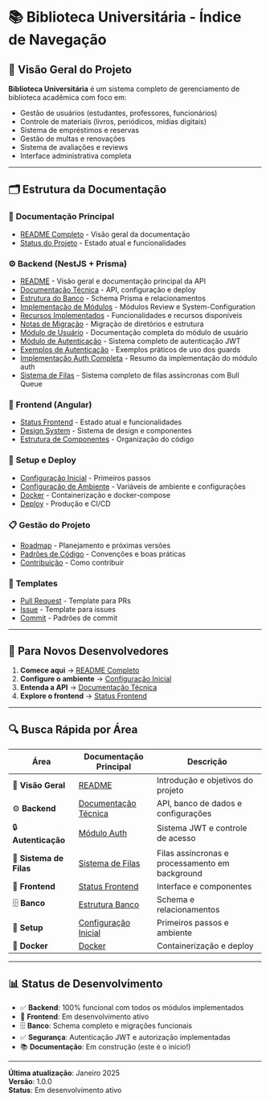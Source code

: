 # 📚 Biblioteca Universitária - Índice de Navegação

## 🎯 Visão Geral do Projeto

**Biblioteca Universitária** é um sistema completo de gerenciamento de biblioteca acadêmica com foco em:

- Gestão de usuários (estudantes, professores, funcionários)
- Controle de materiais (livros, periódicos, mídias digitais)
- Sistema de empréstimos e reservas
- Gestão de multas e renovações
- Sistema de avaliações e reviews
- Interface administrativa completa

---

## 🗂️ Estrutura da Documentação

### 📖 **Documentação Principal**
- [README Completo](./README.md) - Visão geral da documentação
- [Status do Projeto](./PROJECT_STATUS.md) - Estado atual e funcionalidades

### ⚙️ **Backend (NestJS + Prisma)**
- [README](./backend/README.md) - Visão geral e documentação principal da API
- [Documentação Técnica](./backend/DOCUMENTACAO_TECNICA.md) - API, configuração e deploy
- [Estrutura do Banco](./backend/ESTRUTURA_BANCO.md) - Schema Prisma e relacionamentos
- [Implementação de Módulos](./backend/IMPLEMENTACAO_MODULOS.md) - Módulos Review e System-Configuration
- [Recursos Implementados](./backend/RECURSOS_IMPLEMENTADOS.md) - Funcionalidades e recursos disponíveis
- [Notas de Migração](./backend/NOTAS_MIGRACAO.md) - Migração de diretórios e estrutura
- [Módulo de Usuário](./backend/MODULO_USUARIO.md) - Documentação completa do módulo de usuário
- [Módulo de Autenticação](./backend/MODULO_AUTH.md) - Sistema completo de autenticação JWT
- [Exemplos de Autenticação](./backend/EXEMPLOS_AUTH.md) - Exemplos práticos de uso dos guards
- [Implementação Auth Completa](./backend/IMPLEMENTACAO_AUTH_COMPLETA.md) - Resumo da implementação do módulo auth
- [Sistema de Filas](./backend/SISTEMA_FILAS.md) - Sistema completo de filas assíncronas com Bull Queue

### 🎨 **Frontend (Angular)**
- [Status Frontend](./frontend/STATUS_FRONTEND.md) - Estado atual e funcionalidades
- [Design System](./design/DESIGN_SYSTEM.md) - Sistema de design e componentes
- [Estrutura de Componentes](./frontend/ESTRUTURA_COMPONENTES.md) - Organização do código

### 🚀 **Setup e Deploy**
- [Configuração Inicial](./setup/CONFIGURACAO_INICIAL.md) - Primeiros passos
- [Configuração de Ambiente](./setup/CONFIGURACAO_AMBIENTE.md) - Variáveis de ambiente e configurações
- [Docker](./setup/DOCKER.md) - Containerização e docker-compose
- [Deploy](./setup/DEPLOY.md) - Produção e CI/CD

### 📋 **Gestão do Projeto**
- [Roadmap](./project-management/ROADMAP.md) - Planejamento e próximas versões
- [Padrões de Código](./project-management/PADROES_CODIGO.md) - Convenções e boas práticas
- [Contribuição](./project-management/CONTRIBUICAO.md) - Como contribuir

### 📝 **Templates**
- [Pull Request](./templates/PULL_REQUEST_TEMPLATE.md) - Template para PRs
- [Issue](./templates/ISSUE_TEMPLATE.md) - Template para issues
- [Commit](./templates/COMMIT_TEMPLATE.md) - Padrões de commit

---

## 🚀 **Para Novos Desenvolvedores**

1. **Comece aqui** → [README Completo](./README.md)
2. **Configure o ambiente** → [Configuração Inicial](./setup/CONFIGURACAO_INICIAL.md)
3. **Entenda a API** → [Documentação Técnica](./backend/DOCUMENTACAO_TECNICA.md)
4. **Explore o frontend** → [Status Frontend](./frontend/STATUS_FRONTEND.md)

---

## 🔍 **Busca Rápida por Área**

| Área | Documentação Principal | Descrição |
|------|----------------------|-----------|
| 🎯 **Visão Geral** | [README](./README.md) | Introdução e objetivos do projeto |
| ⚙️ **Backend** | [Documentação Técnica](./backend/DOCUMENTACAO_TECNICA.md) | API, banco de dados e configurações |
| 🔒 **Autenticação** | [Módulo Auth](./backend/MODULO_AUTH.md) | Sistema JWT e controle de acesso |
| 🚀 **Sistema de Filas** | [Sistema de Filas](./backend/SISTEMA_FILAS.md) | Filas assíncronas e processamento em background |
| 🎨 **Frontend** | [Status Frontend](./frontend/STATUS_FRONTEND.md) | Interface e componentes |
| 🗄️ **Banco** | [Estrutura Banco](./backend/ESTRUTURA_BANCO.md) | Schema e relacionamentos |
| 🚀 **Setup** | [Configuração Inicial](./setup/CONFIGURACAO_INICIAL.md) | Primeiros passos e ambiente |
| 🐳 **Docker** | [Docker](./setup/DOCKER.md) | Containerização e deploy |

---

## 📊 **Status de Desenvolvimento**

- ✅ **Backend**: 100% funcional com todos os módulos implementados
- 🚧 **Frontend**: Em desenvolvimento ativo
- 🗄️ **Banco**: Schema completo e migrações funcionais
- ✅ **Segurança**: Autenticação JWT e autorização implementadas
- 📚 **Documentação**: Em construção (este é o início!)

---

**Última atualização**: Janeiro 2025  
**Versão**: 1.0.0  
**Status**: Em desenvolvimento ativo
